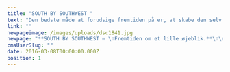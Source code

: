 ```yaml
---
title: "SOUTH BY SOUTHWEST "
text: "Den bedste måde at forudsige fremtiden på er, at skabe den selv. Derfor sendte vi i år en håndfuld medarbejdere af sted til den anerkendte tech-festival, South by Southwest i Austin, Texas. Og vi deler vores erfaringer med dig, hvis du trykker her. \n"
link: ""
newpageimage: /images/uploads/dsc1841.jpg
newpage: "**SOUTH BY SOUTHWEST – \nFremtiden om et lille øjeblik.**\n\nMan siger, at den bedste måde at forudsige fremtiden på er at skabe den selv. Derfor sendte vi i år en håndfuld medarbejdere af sted til den anerkendte tech-festival, South by Soutwest i Austin, Texas. Stedet, hvor enstor del af den digitale kommunikations-fremtid bliver til nutid. Den årlige begivenhed med over 30.000 deltagere, og keynote speakers som Barack Obama og J. J. Abrams, er en innovativ smeltedigel af robotter, droner, førerløse biler, 3D printere, branded content, social media, japanske startups og virtual reality. Buzzwords svirrer som bier i luften, men fremtidens honningkrukke er også fyldt til randen, og ikke til at komme uden om.\n\n**Rumkrig i samtalekøkkenet**\n\nVirtual reality er en af de mega trends, vi med sikkerhed vil se mere til i fremtiden. Teknologien er nu endelig nået dertil, hvor man rent faktisk et øjeblik tror på, at man befinder sig midt i en rumkrig i yderste galakse eller i en hæsblæsende rutsjebane med hovedet hængende nedad. \n\nIsenkrammet er indtil videre ikke lige kønt udadtil, men det virker overraskende godt. Det store spørgsmål er dog, hvad disse teknologier kan gøre for et brand. Er de håndgribelige bud på nye kommunikationsveje og en interaktion man næppe troede var mulig, da man trykte sine M65 foldere i start-halvfemserne? \n\n**Farvel til fitnesscentret**\n\nDe såkaldte wearables fyldte også godt op i den imponerende kongres-hal. For selvom modige projekter og produkter som Google Glass og Apple Watch ikke har været en ubetinget succes, så har de også banet vejen for andre virksomheder, der nu står klar i kulissen med deres bud på det næste nye. Lige fra Quell, som øjeblikkeligt fjerner kropssmerter, uden brug af medicin.\n\nFor ikke at tale om træningstrøjen Antelope, der via elektroder kan påføre dine arme 20 kilos vægt og allerede i morgen kan overflødiggøre turen til fitnesscentret.\n\nEller Thync, der påvirker hjernen til enten at udsende energi eller slappe af i løbet af få sekunder, og så er vi hermed nået til veritabel hjerne-hacking. \n\n**Fremtiden kræver ansvar og respekt**\n\nEn kuriositet lige nu, men også en understregning af, at de nye teknologier, der nemt kan forblænde os, kræver både timing, ansvarlighed og respekt over for de forbrugere, der konstant bliver tæppebombet af mere og mere aggressive budskaber på samtlige platforme 24/7. \n\nHar man det for øje, er der et utal muligheder, og anvendes de rigtigt, kan det endda blive meget interessant, og ikke mindst relevant for både afsender og modtager.\n\n**Stjerneskud on demand**\n\nOg hvad har vi så lært efter fem dages hed, intensiv, inspiration i smeltediglen? Er der op og ned på noget i dette tekniske virvar?  Svaret er forholdsvist simpelt om end noget diffust: \n\nAlt kan lade sig gøre med nutidens teknologier. Hvis vi kan tænke det, kan vi lave det. Vi lever med andre ord i en tid, hvor en japansk virksomhed tilbyder stjerneskud on demand. Og her taler vi ikke om et klassisk stykke smørrebrød. \n\n**Robotterne og hjulet**\n\nDiskussionen om mennesker og maskiner har aldrig været mere aktuel. Robotter stod nærmest i kø på SXSW. Og på sigt skal vi nok vænne os til, at de ligesom hjulet og den dybe tallerken vil løse de åbenlyse problemer som mennesket står overfor. Det kan man godt diskutere om et stjerneskud on demand gør. Men den nysgerrighed, det mod og den skaber glæde, der driver dens slags spektakulære opfindelser er uden tvivl inspirerende og tankevækkende. \n\nDen vil være med til at skabe andre ideer og ny innovation. Og mon ikke det også fører til, at brands i større grad kan være med til at gøre vores hverdag og liv nemmere og mere enkelt, og ikke blot faldbyde varer og ydelser i et væk, mere eller mindre bevidstløst.\n\n**Historien er helt central**\n\nMed de nye teknologier og digitale landvindinger, kan vi måske være med til skabe en dialog og engagement, som tidligere tiders massemarkedsføring sjældent kunne opnå. \n\nOg det er her, i denne krydsild, at vi skal vænne os til at kommunikation i den grad udklækkes. Postulaternes tid er forbi, så her står vi over for en nær fremtid hvor budskaber, medier, utilities, produkter og services smelter sammen og nye begreber bliver kommunikation i sig selv, og hvor alting kultiveres og muterer konstant. Og her er vi ved en helt central ting. Den rivende, fantastiske og voldsomt inspirerende og ganske dramatiske udvikling kræver nemlig noget, der er alt andet end nyt. \n\n**Herodot.com**\n\nI virkeligheden ligeså gammel som mennesket selv: Historiefortællingen. De fortællinger som har fulgt os længere end hjulet og den dybe tallerken. Fra Herodot til Hemmingway. For hvad skal ellers holde styr på så mange tekniske finesser, medier, platforme, kanaler, utilities, og konstante granuleringer af brand, produkt og budskab?\n\n**Skrevet i sanskrit og på twitter**\n\nKald det et koncept, storytelling, en organiserende ide, en rød tråd, et blåt ocean, en platform, univers eller et purpose. Kært barn mange navne, men det er her vi stadig kan gøre en forskel som kommunikations-folk. Det er ved at skabe en samlet fortælling om et brand, at vi kan få hele den fagre nye verdens teknikaliteter og spidsfindigheder til at gøre vores kommunikation mere indsigtsfuld, mere menneskelig og mere relevant. Og det har altid været god latin i en verden hvor fortællingen altid vil overleve, uanset om den står hugget i sanskrit eller lyser på twitter.\n\n  "
cmsUserSlug: ""
date: 2016-03-08T00:00:00.000Z
position: 1
---
```


